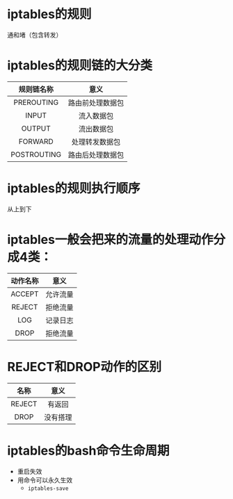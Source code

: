 # iptables的规则  
通和堵（包含转发）  

# iptables的规则链的大分类  
| 规则链名称 | 意义 |  
|:----------:|:----------------:|  
| PREROUTING | 路由前处理数据包 |  
| INPUT | 流入数据包 |  
| OUTPUT | 流出数据包 |  
| FORWARD | 处理转发数据包 |  
| POSTROUTING | 路由后处理数据包 |  

# iptables的规则执行顺序  
从上到下  

# iptables一般会把来的流量的处理动作分成4类：  
|动作名称|意义|  
|:------:|:-------:|  
| ACCEPT | 允许流量|  
| REJECT | 拒绝流量|  
| LOG | 记录日志|  
| DROP | 拒绝流量|  

# REJECT和DROP动作的区别  
|名称|意义|  
|:------:|:-------:|  
| REJECT | 有返回|  
| DROP | 没有搭理|  

# iptables的bash命令生命周期
+ 重启失效  
+ 用命令可以永久生效  
    + `iptables-save`   
